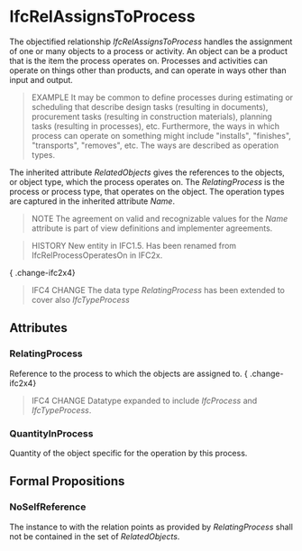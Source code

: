 # IfcRelAssignsToProcess

The objectified relationship _IfcRelAssignsToProcess_ handles the assignment of one or many objects to a process or activity. An object can be a product that is the item the process operates on. Processes and activities can operate on things other than products, and can operate in ways other than input and output.

> EXAMPLE It may be common to define processes during estimating or scheduling that describe design tasks (resulting in documents), procurement tasks (resulting in construction materials), planning tasks (resulting in processes), etc. Furthermore, the ways in which process can operate on something might include "installs", "finishes", "transports", "removes", etc. The ways are described as operation types.

The inherited attribute _RelatedObjects_ gives the references to the objects, or object type, which the process operates on. The _RelatingProcess_ is the process or process type, that operates on the object. The operation types are captured in the inherited attribute _Name_.

> NOTE The agreement on valid and recognizable values for the _Name_ attribute is part of view definitions and implementer agreements.

> HISTORY New entity in IFC1.5. Has been renamed from IfcRelProcessOperatesOn in IFC2x.

{ .change-ifc2x4}
> IFC4 CHANGE The data type _RelatingProcess_ has been extended to cover also _IfcTypeProcess_

## Attributes

### RelatingProcess
Reference to the process to which the objects are assigned to.
{ .change-ifc2x4}
> IFC4 CHANGE Datatype expanded to include _IfcProcess_ and _IfcTypeProcess_.

### QuantityInProcess
Quantity of the object specific for the operation by this process.

## Formal Propositions

### NoSelfReference
The instance to with the relation points as provided by _RelatingProcess_ shall not be contained in the set of _RelatedObjects_.
